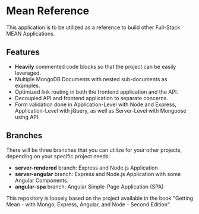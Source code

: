 # Mean Reference

This application is to be utilized as a reference to build other Full-Stack MEAN Applications.

## Features

- **Heavily** commented code blocks so that the project can be easily leveraged.
- Multiple MongoDB Documents with nested sub-documents as examples.
- Optimized link routing in both the frontend application and the API.
- Decoupled API and frontend application to separate concerns.
- Form validation done in Application-Level with Node and Express, Application-Level with jQuery, as well as Server-Level with Mongoose using API.

## Branches

There will be three branches that you can utilize for your other projects, depending on your specific project needs:

- **server-rendered** branch: Express and Node.js Application
- **server-angular** branch: Express and Node.js Application with some Angular Components.
- **angular-spa** branch: Angular Simple-Page Application (SPA)

This repository is loosely based on the project available in the book "Getting Mean - with Mongo, Express, Angular, and Node - Second Edition".